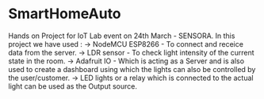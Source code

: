 # SmartHomeAuto
Hands on Project for IoT Lab event on 24th March - SENSORA.
In this project we have used :
   -> NodeMCU ESP8266 - To connect and receice data from the server.
   -> LDR sensor - To check light intensity of the current state in the room.
   -> Adafruit IO - Which is acting as a Server and is also used to create a dashboard using which the lights can also be controlled by the user/customer.
   -> LED lights or a relay which is connected to the actual light can be used as the Output source. 
